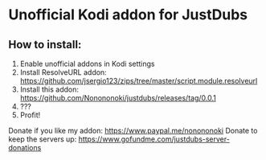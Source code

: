 # Unofficial Kodi addon for JustDubs

## How to install:
1. Enable unofficial addons in Kodi settings
2. Install ResolveURL addon: https://github.com/jsergio123/zips/tree/master/script.module.resolveurl
3. Install this addon: https://github.com/Nonononoki/justdubs/releases/tag/0.0.1
4. ???
5. Profit!

Donate if you like my addon: https://www.paypal.me/nonononoki
Donate to keep the servers up: https://www.gofundme.com/justdubs-server-donations

